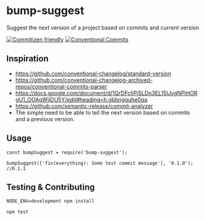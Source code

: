# bump-suggest

Suggest the next version of a project based on commits and current version

[![Commitizen friendly](https://img.shields.io/badge/commitizen-friendly-brightgreen.svg)](http://commitizen.github.io/cz-cli/)
[![Conventional Commits](https://img.shields.io/badge/Conventional%20Commits-1.0.0-yellow.svg)](https://conventionalcommits.org)

## Inspiration

 - https://github.com/conventional-changelog/standard-version
 - https://github.com/conventional-changelog-archived-repos/conventional-commits-parser
 - https://docs.google.com/document/d/1QrDFcIiPjSLDn3EL15IJygNPiHORgU1_OOAqWjiDU5Y/edit#heading=h.gbbngquhe0qa
 - https://github.com/semantic-release/commit-analyzer
 - The simple need to be able to tell the next version based on commits and a previous version.

## Usage

```
const bumpSuggest = require('bump-suggest');

bumpSuggest(['fix(everything): Some test commit message'], '0.1.0'); //0.1.1
```


## Testing & Contributing

```
NODE_ENV=development npm install

npm test
```
